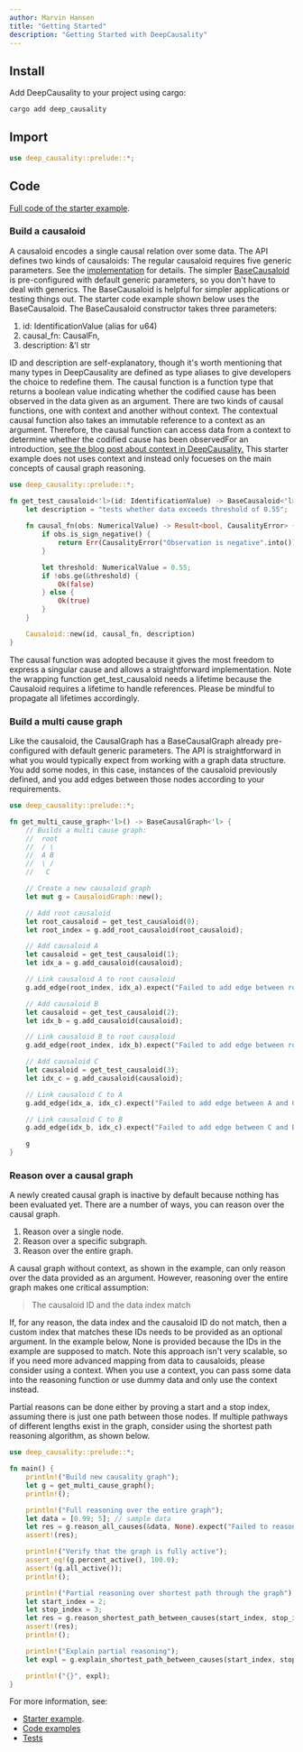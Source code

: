 ```yaml
---
author: Marvin Hansen
title: "Getting Started"
description: "Getting Started with DeepCausality"
---
```


[//]: # (SPDX-License-Identifier: CC-BY-4.0)

## Install

Add DeepCausality to your project using cargo:

```bash
cargo add deep_causality
```

## Import

```rust
use deep_causality::prelude::*;
```

## Code

[Full code of the starter example](https://github.com/deepcausality-rs/deep_causality/tree/main/deep_causality/examples/starter/src/main.rs).

### Build a causaloid

A causaloid encodes a single causal relation over some data. The API defines two kinds of causaloids:
The regular causaloid requires five generic parameters. See
the [implementation](https://github.com/deepcausality-rs/deep_causality/blob/main/deep_causality/src/types/reasoning_types/causaloid/mod.rs)
for details. The
simpler [BaseCausaloid](https://github.com/deepcausality-rs/deep_causality/blob/main/deep_causality/src/types/alias_types/mod.rs)
is pre-configured with default generic parameters, so you don't have to deal with generics. The BaseCausaloid is helpful for simpler
applications or testing things out. The starter code example shown below uses the BaseCausaloid. The BaseCausaloid
constructor takes three parameters:

1) id: IdentificationValue (alias for u64)
2) causal_fn: CausalFn,
3) description: &'l str

ID and description are self-explanatory, though it's worth mentioning that many types in DeepCausality are defined as type aliases to give developers the choice to redefine them. The causal function is a function type that returns a boolean value indicating whether the codified cause has been observed in the data given as an argument. There are two kinds of causal functions, one with context and another without context. The contextual causal function also takes an immutable reference to a context as an argument. Therefore, the causal function can access data from a context to determine whether the codified cause has been observedFor an introduction, [see the blog post about context in DeepCausality.](https://deepcausality.com/blog/announcement-multiple-contexts/) 
This starter example does not uses context and instead only focueses on the main concepts of causal graph reasoning.

```rust
use deep_causality::prelude::*;

fn get_test_causaloid<'l>(id: IdentificationValue) -> BaseCausaloid<'l> {
    let description = "tests whether data exceeds threshold of 0.55";
    
    fn causal_fn(obs: NumericalValue) -> Result<bool, CausalityError> {
        if obs.is_sign_negative() {
            return Err(CausalityError("Observation is negative".into()));
        }

        let threshold: NumericalValue = 0.55;
        if !obs.ge(&threshold) {
            Ok(false)
        } else {
            Ok(true)
        }
    }

    Causaloid::new(id, causal_fn, description)
}
```

The causal function was adopted because it gives the most freedom to express a singular cause and allows a
straightforward implementation. Note the wrapping function get_test_causaloid needs a lifetime because the Causaloid
requires a lifetime to handle references. Please be mindful to propagate all lifetimes accordingly.


### Build a multi cause graph

Like the causaloid, the CausalGraph has a BaseCausalGraph already pre-configured with default generic
parameters. The API is straightforward in what you would typically expect from working with a graph data structure.
You add some nodes, in this case, instances of the causaloid previously defined, and you add edges between those nodes according to your requirements.

```rust
use deep_causality::prelude::*;

fn get_multi_cause_graph<'l>() -> BaseCausalGraph<'l> {
    // Builds a multi cause graph:
    //  root
    //  / \
    //  A B
    //  \ /
    //   C

    // Create a new causaloid graph
    let mut g = CausaloidGraph::new();

    // Add root causaloid
    let root_causaloid = get_test_causaloid(0);
    let root_index = g.add_root_causaloid(root_causaloid);

    // Add causaloid A
    let causaloid = get_test_causaloid(1);
    let idx_a = g.add_causaloid(causaloid);

    // Link causaloid A to root causaloid
    g.add_edge(root_index, idx_a).expect("Failed to add edge between root and A");

    // Add causaloid B
    let causaloid = get_test_causaloid(2);
    let idx_b = g.add_causaloid(causaloid);

    // Link causaloid B to root causaloid
    g.add_edge(root_index, idx_b).expect("Failed to add edge between root and B");

    // Add causaloid C
    let causaloid = get_test_causaloid(3);
    let idx_c = g.add_causaloid(causaloid);

    // Link causaloid C to A
    g.add_edge(idx_a, idx_c).expect("Failed to add edge between A and C");

    // Link causaloid C to B
    g.add_edge(idx_b, idx_c).expect("Failed to add edge between C and B");

    g
}
```

### Reason over a causal graph

A newly created causal graph is inactive by default because nothing has been evaluated yet. There are a number
of ways, you can reason over the causal graph.

1) Reason over a single node.
2) Reason over a specific subgraph.
3) Reason over the entire graph.

A causal graph without context, as shown in the example, can only reason over the data provided as an argument. However, reasoning over the entire graph makes one critical assumption:


> The causaloid ID and the data index match


If, for any reason, the data index and the causaloid ID do not match, then a custom index that matches
these IDs needs to be provided as an optional argument. In the example below, None is provided because
the IDs in the example are supposed to match. Note this approach isn't very scalable, so if you need more advanced
mapping from data to causaloids, please consider using a context. When you use a context, you can pass some data
into the reasoning function or use dummy data and only use the context instead.

Partial reasons can be done either by proving a start and a stop index, assuming there is just one
path between those nodes. If multiple pathways of different lengths exist in the graph, consider using the shortest path reasoning algorithm, as shown below.


```rust
use deep_causality::prelude::*;

fn main() {
    println!("Build new causality graph");
    let g = get_multi_cause_graph();
    println!();

    println!("Full reasoning over the entire graph");
    let data = [0.99; 5]; // sample data
    let res = g.reason_all_causes(&data, None).expect("Failed to reason over the entire graph");
    assert!(res);

    println!("Verify that the graph is fully active");
    assert_eq!(g.percent_active(), 100.0);
    assert!(g.all_active());
    println!();

    println!("Partial reasoning over shortest path through the graph");
    let start_index = 2;
    let stop_index = 3;
    let res = g.reason_shortest_path_between_causes(start_index, stop_index, &data, None).unwrap();
    assert!(res);
    println!();

    println!("Explain partial reasoning");
    let expl = g.explain_shortest_path_between_causes(start_index, stop_index).unwrap();

    println!("{}", expl);
}
```

For more information, see:

* [Starter example](https://github.com/deepcausality-rs/deep_causality/tree/main/deep_causality/examples/starter/src/main.rs).
* [Code examples](https://github.com/deepcausality-rs/deep_causality/tree/main/deep_causality/examples)
* [Tests](https://github.com/deepcausality-rs/deep_causality/tree/main/deep_causality/tests)
